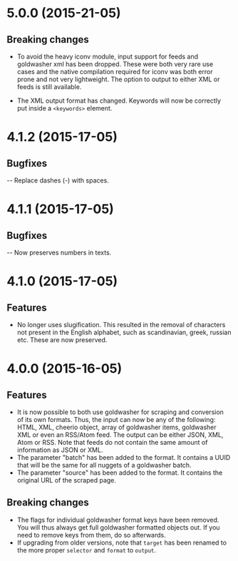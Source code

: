 # 5.0.0 (2015-21-05)

## Breaking changes

- To avoid the heavy iconv module, input support for feeds and goldwasher xml has been dropped. These were both very rare use cases and the native compilation required for iconv was both error prone and not very lightweight. The option to output to either XML or feeds is still available.

- The XML output format has changed. Keywords will now be correctly put inside a ```<keywords>``` element.


# 4.1.2 (2015-17-05)

## Bugfixes

-- Replace dashes (-) with spaces.

# 4.1.1 (2015-17-05)

## Bugfixes

-- Now preserves numbers in texts.

# 4.1.0 (2015-17-05)

## Features

- No longer uses slugification. This resulted in the removal of characters not present in the English alphabet, such as scandinavian, greek, russian etc. These are now preserved.

# 4.0.0 (2015-16-05)

## Features

- It is now possible to both use goldwasher for scraping and conversion of its own formats. Thus, the input can now be any of the following: HTML, XML, cheerio object, array of goldwasher items, goldwasher XML or even an RSS/Atom feed. The output can be either JSON, XML, Atom or RSS. Note that feeds do not contain the same amount of information as JSON or XML.
- The parameter "batch" has been added to the format. It contains a UUID that will be the same for all nuggets of a goldwasher batch.
- The parameter "source" has been added to the format. It contains the original URL of the scraped page.

## Breaking changes

- The flags for individual goldwasher format keys have been removed. You will thus always get full goldwasher formatted objects out. If you need to remove keys from them, do so afterwards.
- If upgrading from older versions, note that ```target``` has been renamed to the more proper ```selector``` and ```format``` to ```output```.